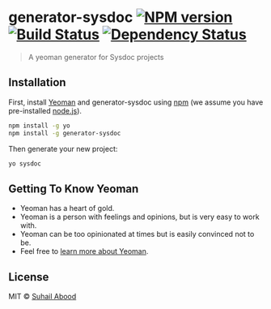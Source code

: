 # generator-sysdoc [![NPM version][npm-image]][npm-url] [![Build Status][travis-image]][travis-url] [![Dependency Status][daviddm-image]][daviddm-url]
> A yeoman generator for Sysdoc projects

## Installation

First, install [Yeoman](http://yeoman.io) and generator-sysdoc using [npm](https://www.npmjs.com/) (we assume you have pre-installed [node.js](https://nodejs.org/)).

```bash
npm install -g yo
npm install -g generator-sysdoc
```

Then generate your new project:

```bash
yo sysdoc
```

## Getting To Know Yeoman

 * Yeoman has a heart of gold.
 * Yeoman is a person with feelings and opinions, but is very easy to work with.
 * Yeoman can be too opinionated at times but is easily convinced not to be.
 * Feel free to [learn more about Yeoman](http://yeoman.io/).

## License

MIT © [Suhail Abood]()


[npm-image]: https://badge.fury.io/js/generator-sysdoc.svg
[npm-url]: https://npmjs.org/package/generator-sysdoc
[travis-image]: https://travis-ci.org/suhdev/generator-sysdoc.svg?branch=master
[travis-url]: https://travis-ci.org/suhdev/generator-sysdoc
[daviddm-image]: https://david-dm.org/suhdev/generator-sysdoc.svg?theme=shields.io
[daviddm-url]: https://david-dm.org/suhdev/generator-sysdoc
